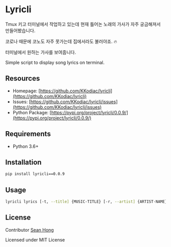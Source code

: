 # Lyricli

Tmux 키고 터미널에서 작업하고 있는데 현재 틀어논 노래의 가사가 자주 궁금해져서 만들어봤습니다.


코로나 때문에 코노도 자주 못가는데 집에서라도 불러야죠. 🔥


터미널에서 원하는 가사를 보여줍니다. 

Simple script to display song lyrics on terminal.


## Resources 
 - Homepage: [https://github.com/KKodiac/lyricli](https://github.com/KKodiac/lyricli)
 - Issues: [https://github.com/KKodiac/lyricli/issues](https://github.com/KKodiac/lyricli/issues)
 - Python Package: [https://pypi.org/project/lyricli/0.0.9/](https://pypi.org/project/lyricli/0.0.9/)

## Requirements
 - Python 3.6+

## Installation 
 ```sh
pip install lyricli==0.0.9
 ```
## Usage

```sh
lyricli lyrics [-t, --title] {MUSIC-TITLE} [-r, --artist] {ARTIST-NAME}
```
## License

Contributor [Sean Hong](https://github.com/KKodiac)

Licensed under MIT License 
